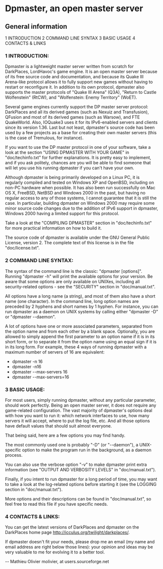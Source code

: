 
# Dpmaster, an open master server

## General information


1 INTRODUCTION
2 COMMAND LINE SYNTAX
3 BASIC USAGE
4 CONTACTS & LINKS


### 1 INTRODUCTION:

Dpmaster is a lightweight master server written from scratch for DarkPlaces,
LordHavoc's game engine. It is an open master server because of its free source
code and documentation, and because its Quake III Arena-like protocol allows it
to fully support new games without having to restart or reconfigure it. In
addition to its own protocol, dpmaster also supports the master protocols of
"Quake III Arena" (Q3A), "Return to Castle Wolfenstein" (RtCW), and
"Wolfenstein: Enemy Territory" (WoET).

Several game engines currently support the DP master server protocol: DarkPlaces
and all its derived games (such as Nexuiz and Transfusion), QFusion and most of
its derived games (such as Warsow), and FTE QuakeWorld. Also, IOQuake3 uses it
for its IPv6-enabled servers and clients since its version 1.36. Last but not
least, dpmaster's source code has been used by a few projects as a base for
creating their own master servers (this is the case of Tremulous, for instance).

If you want to use the DP master protocol in one of your software, take a look
at the section "USING DPMASTER WITH YOUR GAME" in "doc/techinfo.txt" for further
explanations. It is pretty easy to implement, and if you ask politely, chances
are you will be able to find someone that will let you use his running dpmaster
if you can't have your own.

Although dpmaster is being primarily developed on a Linux PC, it is regularly
compiled and tested on Windows XP and OpenBSD, including on non-PC hardware when
possible. It has also been run successfully on Mac OS X, FreeBSD, NetBSD and
Windows 2000 in the past, but having no regular access to any of those systems,
I cannot guarantee that it is still the case. In particular, building dpmaster
on Windows 2000 may require some minor source code changes due to the addition
of IPv6 support in dpmaster, Windows 2000 having a limited support for this
protocol.

Take a look at the "COMPILING DPMASTER" section in "doc/techinfo.txt" for more
practical information on how to build it.

The source code of dpmaster is available under the GNU General Public License,
version 2. The complete text of this license is in the file "doc/license.txt".


### 2 COMMAND LINE SYNTAX:

The syntax of the command line is the classic: "dpmaster [options]". Running
"dpmaster -h" will print the available options for your version. Be aware that
some options are only available on UNIXes, including all security-related
options - see the "SECURITY" section in "doc/manual.txt".

All options have a long name (a string), and most of them also have a short name
(one character). In the command line, long option names are preceded by 2
hyphens and short names by 1 hyphen. For instance, you can run dpmaster as a
daemon on UNIX systems by calling either "dpmaster -D" or "dpmaster --daemon".

A lot of options have one or more associated parameters, separated from the
option name and from each other by a blank space. Optionally, you are allowed
to simply append the first parameter to an option name if it is in its short
form, or to separate it from the option name using an equal sign if it is in its
long form. For example, these 4 ways of running dpmaster with a maximum number
of servers of 16 are equivalent:

   * dpmaster -n 16
   * dpmaster -n16
   * dpmaster --max-servers 16
   * dpmaster --max-servers=16


### 3 BASIC USAGE:

For most users, simply running dpmaster, without any particular parameter,
should work perfectly. Being an open master server, it does not require any
game-related configuration. The vast majority of dpmaster's options deal with
how you want to run it: which network interfaces to use, how many servers it
will accept, where to put the log file, etc. And all those options have default
values that should suit almost everyone.

That being said, here are a few options you may find handy.

The most commonly used one is probably "-D" (or "--daemon"), a UNIX-specific
option to make the program run in the background, as a daemon process.

You can also use the verbose option "-v" to make dpmaster print extra
information (see "OUTPUT AND VERBOSITY LEVELS" in "doc/manual.txt").

Finally, if you intent to run dpmaster for a long period of time, you may want
to take a look at the log-related options before starting it (see the LOGGING
section in "doc/manual.txt").

More options and their descriptions can be found in "doc/manual.txt", so feel
free to read this file if you have specific needs.


### 4 CONTACTS & LINKS:

You can get the latest versions of DarkPlaces and dpmaster on the DarkPlaces
home page <http://icculus.org/twilight/darkplaces/>.

If dpmaster doesn't fit your needs, please drop me an email (my name and email
address are right below those lines): your opinion and ideas may be very
valuable to me for evolving it to a better tool.


--
Mathieu Olivier
molivier, at users.sourceforge.net
